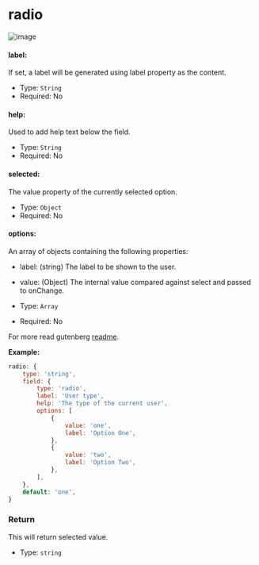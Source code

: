 # radio

![image](https://user-images.githubusercontent.com/1138833/39433832-8f317c64-4cb4-11e8-8322-989499418f06.png)

#### label:

If set, a label will be generated using label property as the content.
* Type: `String`
* Required: No

#### help:

Used to add help text below the field.
* Type: `String`
* Required: No


#### selected:

The value property of the currently selected option.
* Type: `Object`
* Required: No

#### options:

An array of objects containing the following properties:
* label: (string) The label to be shown to the user.
* value: (Object) The internal value compared against select and passed to onChange.


* Type: `Array`
* Required: No

For more read gutenberg [readme](https://github.com/WordPress/gutenberg/tree/master/packages/components/src/radio-control).

**Example:**

```js
radio: {
	type: 'string',
	field: {
		type: 'radio',
		label: 'User type',
		help: 'The type of the current user',
		options: [
			{
				value: 'one',
				label: 'Option One',
			},
			{
				value: 'two',
				label: 'Option Two',
			},
		],
	},
	default: 'one',
}
```

### Return

This will return selected value.

- Type: `string`

